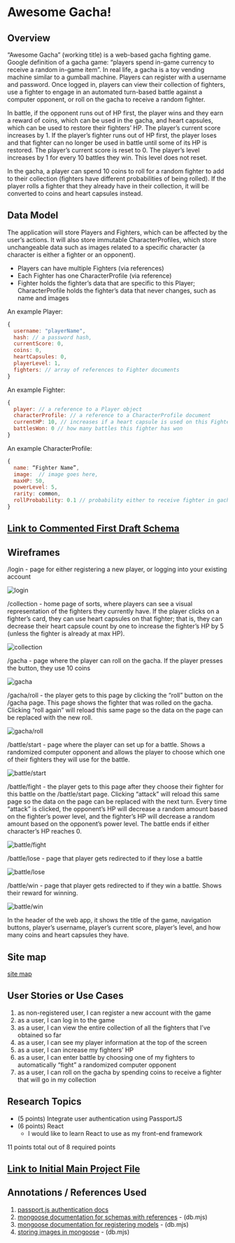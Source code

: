 # Awesome Gacha!

## Overview

“Awesome Gacha” (working title) is a web-based gacha fighting game. Google definition of a gacha game: “players spend in-game currency to receive a random in-game item”. In real life, a gacha is a toy vending machine similar to a gumball machine. Players can register with a username and password. Once logged in, players can view their collection of fighters, use a fighter to engage in an automated turn-based battle against a computer opponent, or roll on the gacha to receive a random fighter.

In battle, if the opponent runs out of HP first, the player wins and they earn a reward of coins, which can be used in the gacha, and heart capsules, which can be used to restore their fighters’ HP. The player’s current score increases by 1. If the player’s fighter runs out of HP first, the player loses and that fighter can no longer be used in battle until some of its HP is restored. The player’s current score is reset to 0. The player’s level increases by 1 for every 10 battles they win. This level does not reset.

In the gacha, a player can spend 10 coins to roll for a random fighter to add to their collection (fighters have different probabilities of being rolled). If the player rolls a fighter that they already have in their collection, it will be converted to coins and heart capsules instead.


## Data Model

The application will store Players and Fighters, which can be affected by the user’s actions. It will also store immutable CharacterProfiles, which store unchangeable data such as images related to a specific character (a character is either a fighter or an opponent).

* Players can have multiple Fighters (via references)
* Each Fighter has one CharacterProfile (via reference)
* Fighter holds the fighter’s data that are specific to this Player; CharacterProfile holds the fighter’s data that never changes, such as name and images

An example Player:

```javascript
{
  username: "playerName",
  hash: // a password hash,
  currentScore: 0,
  coins: 0,
  heartCapsules: 0,
  playerLevel: 1,
  fighters: // array of references to Fighter documents
}
```

An example Fighter:

```javascript
{
  player: // a reference to a Player object
  characterProfile: // a reference to a CharacterProfile document
  currentHP: 10, // increases if a heart capsule is used on this Fighter, decreases in battle
  battlesWon: 0 // how many battles this fighter has won
}
```

An example CharacterProfile:

```javascript
{
  name: “Fighter Name”,
  image:  // image goes here,
  maxHP: 50,
  powerLevel: 5,
  rarity: common,
  rollProbability: 0.1 // probability either to receive fighter in gacha, or opponent in battle
}
```


## [Link to Commented First Draft Schema](db.js)


## Wireframes

/login - page for either registering a new player, or logging into your existing account

![login](documentation/login.jpg)

/collection - home page of sorts, where players can see a visual representation of the fighters they currently have. If the player clicks on a fighter’s card, they can use heart capsules on that fighter; that is, they can decrease their heart capsule count by one to increase the fighter’s HP by 5 (unless the fighter is already at max HP).

![collection](documentation/collection.jpg)

/gacha - page where the player can roll on the gacha. If the player presses the button, they use 10 coins

![gacha](documentation/gacha.jpg)

/gacha/roll - the player gets to this page by clicking the “roll” button on the /gacha page. This page shows the fighter that was rolled on the gacha. Clicking “roll again” will reload this same page so the data on the page can be replaced with the new roll.

![gacha/roll](documentation/gacha-roll.jpg)

/battle/start - page where the player can set up for a battle. Shows a randomized computer opponent and allows the player to choose which one of their fighters they will use for the battle.

![battle/start](documentation/battle-start.jpg)

/battle/fight - the player gets to this page after they choose their fighter for this battle on the /battle/start page. Clicking “attack” will reload this same page so the data on the page can be replaced with the next turn. Every time “attack” is clicked, the opponent’s HP will decrease a random amount based on the fighter’s power level, and the fighter’s HP will decrease a random amount based on the opponent’s power level. The battle ends if either character’s HP reaches 0.

![battle/fight](documentation/battle-fight.jpg)

/battle/lose - page that player gets redirected to if they lose a battle

![battle/lose](documentation/battle-lose.jpg)

/battle/win - page that player gets redirected to if they win a battle. Shows their reward for winning.

![battle/win](documentation/battle-win.jpg)

In the header of the web app, it shows the title of the game, navigation buttons, player’s username, player’s current score, player’s level, and how many coins and heart capsules they have.

## Site map

[site map](documentation/sitemap.png)

## User Stories or Use Cases

1. as non-registered user, I can register a new account with the game
2. as a user, I can log in to the game
3. as a user, I can view the entire collection of all the fighters that I’ve obtained so far
4. as a user, I can see my player information at the top of the screen
5. as a user, I can increase my fighters’ HP
6. as a user, I can enter battle by choosing one of my fighters to automatically “fight” a randomized computer opponent
7. as a user, I can roll on the gacha by spending coins to receive a fighter that will go in my collection

## Research Topics

* (5 points) Integrate user authentication using PassportJS
* (6 points) React
    * I would like to learn React to use as my front-end framework

11 points total out of 8 required points

## [Link to Initial Main Project File](app.js) 


## Annotations / References Used

1. [passport.js authentication docs](http://passportjs.org/docs)
2. [mongoose documentation for schemas with references](https://mongoosejs.com/docs/populate.html)  - (db.mjs)
3. [mongoose documentation for registering models](https://mongoosejs.com/docs/models.html)  - (db.mjs)
4. [storing images in mongoose](https://stackoverflow.com/questions/59833347/store-image-in-mongo-db-using-mongoose) - (db.mjs)
